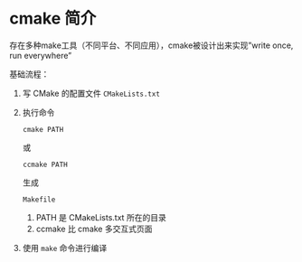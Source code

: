 # cmake 简介

存在多种make工具（不同平台、不同应用），cmake被设计出来实现”write once, run everywhere”

基础流程：

1. 写 CMake  的配置文件 `CMakeLists.txt`

2. 执行命令 

    ```
    cmake PATH
    ```

      或 

    ```
    ccmake PATH
    ```

      生成 

    ```
    Makefile
    ```

    1. PATH 是 CMakeLists.txt 所在的目录
    2. ccmake 比 cmake 多交互式页面

3. 使用 `make` 命令进行编译
